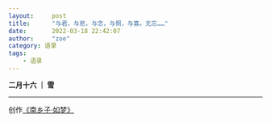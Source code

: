 ```yaml
---
layout:     post
title:      "与君，与悲，与念，与惘，与喜。无忘……"
date:       2022-03-18 22:42:07
author:     "zoe"
category: 语录
tags:
    - 语录
---
```


**二月十六 ｜ 雪**

***

创作[《南乡子·如梦》](http://www.tennshi.tk/2022/03/27/%E6%A2%A6%E8%8A%AF%E4%B9%8B%E6%B4%9B/)
